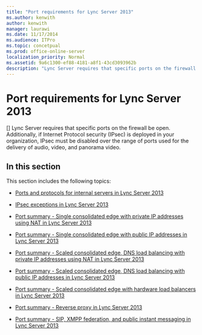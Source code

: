 ```yaml
---
title: "Port requirements for Lync Server 2013"
ms.author: kenwith
author: kenwith
manager: laurawi
ms.date: 11/17/2014
ms.audience: ITPro
ms.topic: concetpual
ms.prod: office-online-server
localization_priority: Normal
ms.assetid: 9a6c1300-ef88-4181-a8f1-43cd3093962b
description: "Lync Server requires that specific ports on the firewall be open. Additionally, if Internet Protocol security (IPsec) is deployed in your organization, IPsec must be disabled over the range of ports used for the delivery of audio, video, and panorama video."
---
```


# Port requirements for Lync Server 2013
[]
Lync Server requires that specific ports on the firewall be open. Additionally, if Internet Protocol security (IPsec) is deployed in your organization, IPsec must be disabled over the range of ports used for the delivery of audio, video, and panorama video. 
  
## In this section

This section includes the following topics:
  
- [Ports and protocols for internal servers in Lync Server 2013](ports-and-protocols-for-internal-servers.md)
    
- [IPsec exceptions in Lync Server 2013](ipsec-exceptions.md)
    
- [Port summary - Single consolidated edge with private IP addresses using NAT in Lync Server 2013](port-summarysingle-consolidated-edge-with-private-ip-addresses-using-nat.md)
    
- [Port summary - Single consolidated edge with public IP addresses in Lync Server 2013](port-summarysingle-consolidated-edge-with-public-ip-addresses.md)
    
- [Port summary - Scaled consolidated edge, DNS load balancing with private IP addresses using NAT in Lync Server 2013](port-summaryscaled-consolidated-edge-dns-load-balancing-with-private-ip-addresse.md)
    
- [Port summary - Scaled consolidated edge, DNS load balancing with public IP addresses in Lync Server 2013](port-summaryscaled-consolidated-edge-dns-load-balancing-with-public-ip-addresses.md)
    
- [Port summary - Scaled consolidated edge with hardware load balancers in Lync Server 2013](port-summaryscaled-consolidated-edge-with-hardware-load-balancers.md)
    
- [Port summary - Reverse proxy in Lync Server 2013](port-summaryreverse-proxy.md)
    
- [Port summary - SIP, XMPP federation, and public instant messaging in Lync Server 2013](port-summarysip-xmpp-federation-and-public-instant-messaging.md)
    


